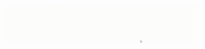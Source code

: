<p align="center">
  <img  src="https://github.com/Abrar-2510/Abrar_profile/blob/main/ice_video_20211111-235146.gif">
